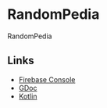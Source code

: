 # RandomPedia
RandomPedia

## Links
* [Firebase Console](https://console.firebase.google.com/u/0/project/randompedia-72b53/overview)
* [GDoc](https://docs.google.com/document/d/102nNTkfJ_Df2E0g0zW0J2U9mNUAvXnmdLsatbi8eJ44/edit)
* [Kotlin](https://kotlinlang.org/docs/reference/basic-syntax.html)
